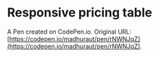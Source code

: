 # Responsive pricing table

A Pen created on CodePen.io. Original URL: [https://codepen.io/madhuraut/pen/rNWNJqZ](https://codepen.io/madhuraut/pen/rNWNJqZ).


